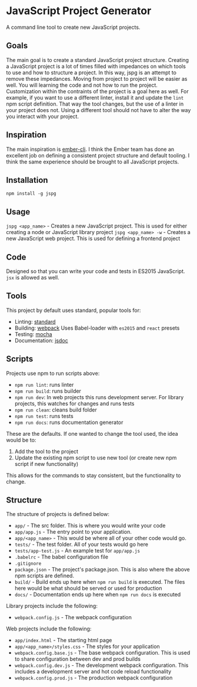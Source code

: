 # JavaScript Project Generator

A command line tool to create new JavaScript projects.

## Goals

The main goal is to create a standard JavaScript project structure. Creating a JavaScript project is a lot of times filled with impedances on which tools to use and how to structure a project. In this way, jspg is an attempt to remove these impedances. Moving from project to project will be easier as well. You will learning the code and not how to run the project. Customization within the contraints of the project is a goal here as well. For example, if you want to use a different linter, install it and update the `lint` npm script definition. That way the tool changes, but the use of a linter in your project does not. Using a different tool should not have to alter the way you interact with your project.

## Inspiration

The main inspiration is [ember-cli](http://ember-cli.com/). I think the Ember team has done an excellent job on defining a consistent project structure and default tooling. I think the same experience should be brought to all JavaScript projects.

## Installation
`npm install -g jspg`

## Usage
`jspg <app_name>` - Creates a new JavaScript project. This is used for either creating a node or JavaScript library project
`jspg <app_name> -w` - Creates a new JavaScript web project. This is used for defining a frontend project

## Code
Designed so that you can write your code and tests in ES2015 JavaScript. `jsx` is allowed as well.

## Tools
This project by default uses standard, popular tools for:
* Linting: [standard](http://standardjs.com/)
* Building: [webpack](https://webpack.github.io/) Uses Babel-loader with `es2015` and `react` presets
* Testing: [mocha](https://mochajs.org/)
* Documentation: [jsdoc](http://usejsdoc.org)

## Scripts
Projects use npm to run scripts above:
* `npm run lint`: runs linter
* `npm run build`: runs builder
* `npm run dev`: In web projects this runs development server. For library projects, this watches for changes and runs tests
* `npm run clean`: cleans build folder
* `npm run test`: runs tests
* `npm run docs`: runs documentation generator

These are the defaults. If one wanted to change the tool used, the idea would be to:
1. Add the tool to the project
2. Update the existing npm script to use new tool (or create new npm script if new functionality)

This allows for the commands to stay consistent, but the functionality to change.

## Structure
The structure of projects is defined below:

* `app/` - The src folder. This is where you would write your code
* `app/app.js` - The entry point to your application.
* `app/<app_name>` - This would be where all of your other code would go. 
* `tests/` - The test folder. All of your tests would go here
* `tests/app-test.js` - An example test for `app/app.js`
* `.babelrc` - The babel configuration file
* `.gitignore`
* `package.json` - The project's package.json. This is also where the above npm scripts are defined.
* `build/` - Build ends up here when `npm run build` is executed. The files here would be what should be served or used for production
* `docs/` - Documentation ends up here when `npm run docs` is executed

Library projects include the following:
* `webpack.config.js` - The webpack configuration

Web projects include the following:
* `app/index.html` - The starting html page
* `app/<app_name>/styles.css` - The styles for your application
* `webpack.config.base.js` - The base webpack configuration. This is used to share configuration between dev and prod builds
* `webpack.config.dev.js` - The development webpack configuration. This includes a development server and hot code reload functionality
* `webpack.config.prod.js` - The production webpack configuration

